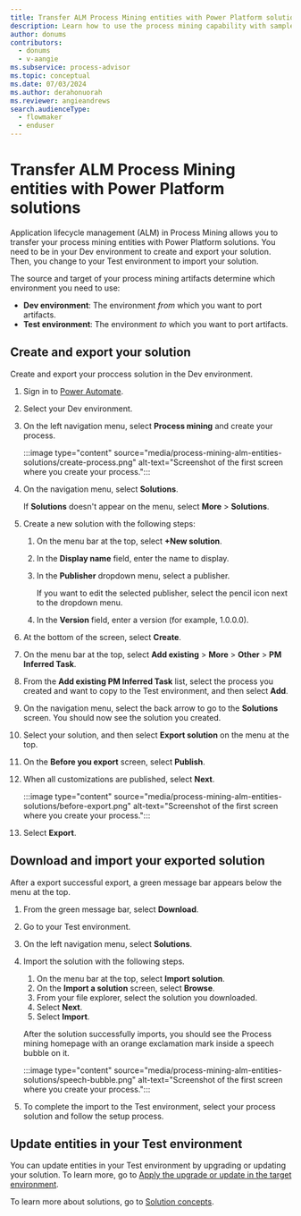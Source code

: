 ```yaml
---
title: Transfer ALM Process Mining entities with Power Platform solutions
description: Learn how to use the process mining capability with sample data in a tutorial.
author: donums
contributors:
  - donums
  - v-aangie  
ms.subservice: process-advisor
ms.topic: conceptual
ms.date: 07/03/2024
ms.author: derahonuorah
ms.reviewer: angieandrews
search.audienceType: 
  - flowmaker
  - enduser
---
```


# Transfer ALM Process Mining entities with Power Platform solutions

Application lifecycle management (ALM) in Process Mining allows you to transfer your process mining entities with Power Platform solutions. You need to be in your Dev environment to create and export your solution. Then, you change to your Test environment to import your solution.

The source and target of your process mining artifacts determine which environment you need to use:

- **Dev environment**: The environment *from* which you want to port artifacts.
- **Test environment**: The environment *to* which you want to port artifacts.

## Create and export your solution

Create and export your proccess solution in the Dev environment.

1. Sign in to [Power Automate](https://make.powerautomate.com).
1. Select your Dev environment.
1. On the left navigation menu, select **Process mining** and create your process.

    :::image type="content" source="media/process-mining-alm-entities-solutions/create-process.png" alt-text="Screenshot of the first screen where you create your process.":::

1. On the navigation menu, select **Solutions**.

    If **Solutions** doesn't appear on the menu, select **More** > **Solutions**.

1. Create a new solution with the following steps:
    1. On the menu bar at the top, select **+New solution**.
    1. In the **Display name** field, enter the name to display.
    1. In the **Publisher** dropdown menu, select a publisher.

        If you want to edit the selected publisher, select the pencil icon next to the dropdown menu.

    1. In the **Version** field, enter a version (for example, 1.0.0.0).

1. At the bottom of the screen, select **Create**.
1. On the menu bar at the top, select **Add existing** > **More** > **Other** > **PM Inferred Task**.
1. From the **Add existing PM Inferred Task** list, select the process you created and want to copy to the Test environment, and then select **Add**.
1. On the navigation menu, select the back arrow to go to the **Solutions** screen. You should now see the solution you created.
1. Select your solution, and then select **Export solution** on the menu at the top.
1. On the **Before you export** screen, select **Publish**.
1. When all customizations are published, select **Next**.

    :::image type="content" source="media/process-mining-alm-entities-solutions/before-export.png" alt-text="Screenshot of the first screen where you create your process.":::

 1. Select **Export**.

## Download and import your exported solution

After a export successful export, a green message bar appears below the menu at the top.

1. From the green message bar, select **Download**.
1. Go to your Test environment.
1. On the left navigation menu, select **Solutions**.
1. Import the solution with the following steps.
    1. On the menu bar at the top, select **Import solution**.
    1. On the **Import a solution** screen, select **Browse**.
    1. From your file explorer, select the solution you downloaded.
    1. Select **Next**.
    1. Select **Import**.

    After the solution successfully imports, you should see the Process mining homepage with an orange exclamation mark inside a speech bubble on it.

    :::image type="content" source="media/process-mining-alm-entities-solutions/speech-bubble.png" alt-text="Screenshot of the first screen where you create your process.":::

1. To complete the import to the Test environment, select your process solution and follow the setup process.

## Update entities in your Test environment

You can update entities in your Test environment by upgrading or updating your solution. To learn more, go to [Apply the upgrade or update in the target environment](/power-apps/maker/data-platform/update-solutions#apply-the-upgrade-or-update-in-the-target-environment).

To learn more about solutions, go to [Solution concepts](/power-platform/alm/solution-concepts-alm).